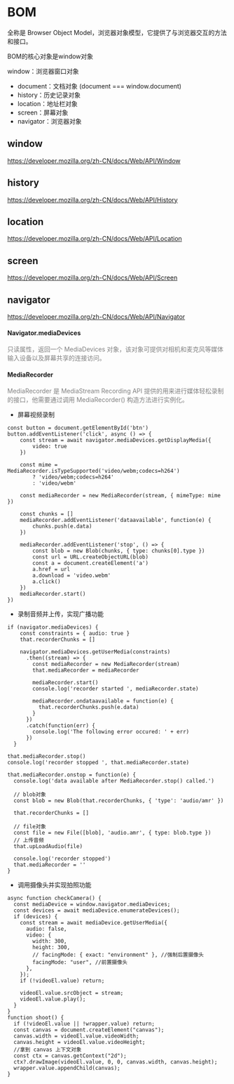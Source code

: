 
# BOM 
全称是 Browser Object Model，浏览器对象模型，它提供了与浏览器交互的方法和接口。

BOM的核心对象是window对象

window：浏览器窗口对象
  - document：文档对象 (document === window.document)
  - history：历史记录对象
  - location：地址栏对象
  - screen：屏幕对象
  - navigator：浏览器对象

## window

https://developer.mozilla.org/zh-CN/docs/Web/API/Window


## history

https://developer.mozilla.org/zh-CN/docs/Web/API/History

## location

https://developer.mozilla.org/zh-CN/docs/Web/API/Location

## screen

https://developer.mozilla.org/zh-CN/docs/Web/API/Screen

## navigator

https://developer.mozilla.org/zh-CN/docs/Web/API/Navigator

#### Navigator.mediaDevices 

<font color=gray>

只读属性，返回一个 MediaDevices 对象，该对象可提供对相机和麦克风等媒体输入设备以及屏幕共享的连接访问。

</font>

#### MediaRecorder

<font color=gray>

MediaRecorder 是 MediaStream Recording API 提供的用来进行媒体轻松录制的接口，他需要通过调用 MediaRecorder() 构造方法进行实例化。

</font>

- 屏幕视频录制
```
const button = document.getElementById('btn')
button.addEventListener('click', async () => {
    const stream = await navigator.mediaDevices.getDisplayMedia({
        video: true
    })

    const mime = MediaRecorder.isTypeSupported('video/webm;codecs=h264')
        ? 'video/webm;codecs=h264'
        : 'video/webm'

    const mediaRecorder = new MediaRecorder(stream, { mimeType: mime })

    const chunks = []
    mediaRecorder.addEventListener('dataavailable', function(e) {
        chunks.push(e.data)
    })

    mediaRecorder.addEventListener('stop', () => {
        const blob = new Blob(chunks, { type: chunks[0].type })
        const url = URL.createObjectURL(blob)
        const a = document.createElement('a')
        a.href = url
        a.download = 'video.webm'
        a.click()
    })
    mediaRecorder.start()
})
```
- 录制音频并上传，实现广播功能
```
if (navigator.mediaDevices) {
    const constraints = { audio: true }
    that.recorderChunks = []

    navigator.mediaDevices.getUserMedia(constraints)
      .then((stream) => {
        const mediaRecorder = new MediaRecorder(stream)
        that.mediaRecorder = mediaRecorder

        mediaRecorder.start()
        console.log('recorder started ', mediaRecorder.state)

        mediaRecorder.ondataavailable = function(e) {
          that.recorderChunks.push(e.data)
        }
      })
      .catch(function(err) {
        console.log('The following error occured: ' + err)
      })
  }

that.mediaRecorder.stop()
console.log('recorder stopped ', that.mediaRecorder.state)

that.mediaRecorder.onstop = function(e) {
  console.log('data available after MediaRecorder.stop() called.')

  // blob对象
  const blob = new Blob(that.recorderChunks, { 'type': 'audio/amr' })

  that.recorderChunks = []

  // file对象
  const file = new File([blob], 'audio.amr', { type: blob.type })
  // 上传音频
  that.upLoadAudio(file)

  console.log('recorder stopped')
  that.mediaRecorder = ''
}
```
- 调用摄像头并实现拍照功能
```
async function checkCamera() {
  const mediaDevice = window.navigator.mediaDevices;
  const devices = await mediaDevice.enumerateDevices();
  if (devices) {
    const stream = await mediaDevice.getUserMedia({
      audio: false,
      video: {
        width: 300,
        height: 300,
        // facingMode: { exact: "environment" }, //强制后置摄像头
        facingMode: "user", //前置摄像头
      },
    });
    if (!videoEl.value) return;

    videoEl.value.srcObject = stream;
    videoEl.value.play();
  }
}
function shoot() {
  if (!videoEl.value || !wrapper.value) return;
  const canvas = document.createElement("canvas");
  canvas.width = videoEl.value.videoWidth;
  canvas.height = videoEl.value.videoHeight;
  //拿到 canvas 上下文对象
  const ctx = canvas.getContext("2d");
  ctx?.drawImage(videoEl.value, 0, 0, canvas.width, canvas.height);
  wrapper.value.appendChild(canvas);
}
```







